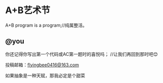 # A+B艺术节
A+B program is a program;//纯属整活。
## @you
你还记得你写出第一个代码或AC第一题时的喜悦吗；
//让我们再回到那时吧😊

投稿邮箱：flyingbee0416@163.com

如果抽象是一种天赋，那我必定是个甜菜
